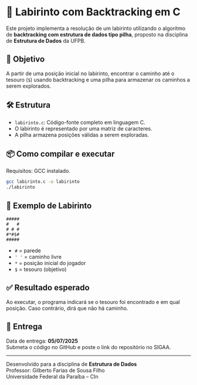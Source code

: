 
# 🧩 Labirinto com Backtracking em C

Este projeto implementa a resolução de um labirinto utilizando o algoritmo de **backtracking com estrutura de dados tipo pilha**, proposto na disciplina de **Estrutura de Dados** da UFPB.

## 🎯 Objetivo

A partir de uma posição inicial no labirinto, encontrar o caminho até o tesouro (`$`) usando backtracking e uma pilha para armazenar os caminhos a serem explorados.

## 🛠️ Estrutura

- `labirinto.c`: Código-fonte completo em linguagem C.
- O labirinto é representado por uma matriz de caracteres.
- A pilha armazena posições válidas a serem exploradas.

## 📦 Como compilar e executar

Requisitos: GCC instalado.

```bash
gcc labirinto.c -o labirinto
./labirinto
```

## 🧪 Exemplo de Labirinto

```text
#####
#   #
# # #
#*#$#
#####
```

- `#` = parede
- `' '` = caminho livre
- `*` = posição inicial do jogador
- `$` = tesouro (objetivo)

## ✅ Resultado esperado

Ao executar, o programa indicará se o tesouro foi encontrado e em qual posição. Caso contrário, dirá que não há caminho.

## 📅 Entrega

Data de entrega: **05/07/2025**  
Submeta o código no GitHub e poste o link do repositório no SIGAA.

---

Desenvolvido para a disciplina de **Estrutura de Dados**  
Professor: Gilberto Farias de Sousa Filho  
Universidade Federal da Paraíba – CIn
